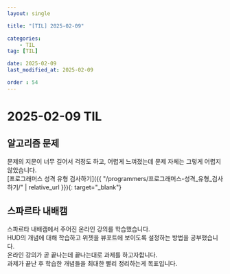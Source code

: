 ```yaml
---
layout: single

title: "[TIL] 2025-02-09"

categories:
    - TIL
tag: [TIL]

date: 2025-02-09
last_modified_at: 2025-02-09

order : 54
---
```


# 2025-02-09 TIL

## 알고리즘 문제

문제의 지문이 너무 길어서 걱정도 하고, 어렵게 느껴졌는데 문제 자체는 그렇게 어렵지 않았습니다.  
[프로그래머스 성격 유형 검사하기]({{ "/programmers/프로그래머스-성격_유형_검사하기/" | relative_url }}){: target="_blank"}

## 스파르타 내배캠

스파르타 내배캠에서 주어진 온라인 강의를 학습했습니다.  
HUD의 개념에 대해 학습하고 위젯을 뷰포트에 보이도록 설정하는 방법을 공부했습니다.  
온라인 강의가 곧 끝나는데 끝나는대로 과제를 하고자합니다.  
과제가 끝난 후 학습한 개념들을 최대한 빨리 정리하는게 목표입니다.